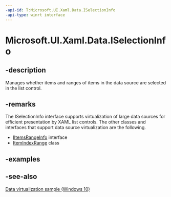 ```yaml
---
-api-id: T:Microsoft.UI.Xaml.Data.ISelectionInfo
-api-type: winrt interface
---
```


<!-- Interface syntax.
public interface ISelectionInfo : 
-->

# Microsoft.UI.Xaml.Data.ISelectionInfo

## -description

Manages whether items and ranges of items in the data source are selected in the list control.

## -remarks

The ISelectionInfo interface supports virtualization of large data sources for efficient presentation by XAML list controls. The other classes and interfaces that support data source virtualization are the following.

+ [IItemsRangeInfo](iitemsrangeinfo.md) interface
+ [ItemIndexRange](itemindexrange.md) class

## -examples

## -see-also

[Data virtualization sample (Windows 10)](https://go.microsoft.com/fwlink/?LinkID=703784)
